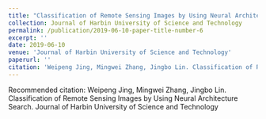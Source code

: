 ```yaml
---
title: "Classification of Remote Sensing Images by Using Neural Architecture Search"
collection: Journal of Harbin University of Science and Technology
permalink: /publication/2019-06-10-paper-title-number-6
excerpt: ''
date: 2019-06-10
venue: 'Journal of Harbin University of Science and Technology'
paperurl: ''
citation: 'Weipeng Jing, Mingwei Zhang, Jingbo Lin. Classification of Remote Sensing Images by Using Neural Architecture Search. Journal of Harbin University of Science and Technology'
---
```

Recommended citation: Weipeng Jing, Mingwei Zhang, Jingbo Lin. Classification of Remote Sensing Images by Using Neural Architecture Search. Journal of Harbin University of Science and Technology
